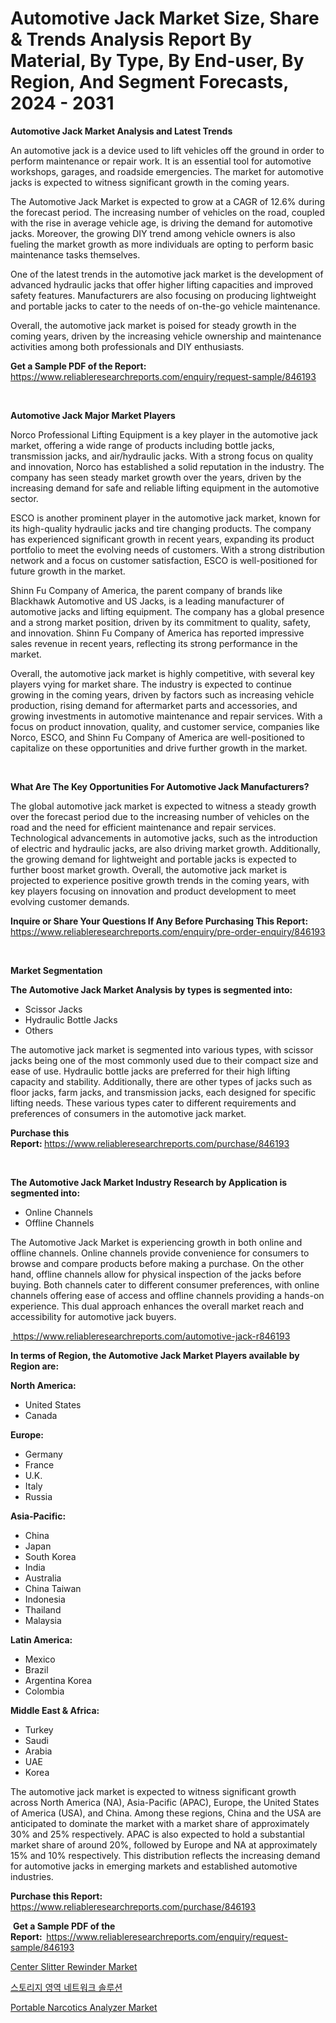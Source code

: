 <p><h1>Automotive Jack Market Size, Share & Trends Analysis Report By Material, By Type, By End-user, By Region, And Segment Forecasts, 2024 - 2031</h1></p><p><strong>Automotive Jack Market Analysis and Latest Trends</strong></p>
<p><p>An automotive jack is a device used to lift vehicles off the ground in order to perform maintenance or repair work. It is an essential tool for automotive workshops, garages, and roadside emergencies. The market for automotive jacks is expected to witness significant growth in the coming years.</p><p>The Automotive Jack Market is expected to grow at a CAGR of 12.6% during the forecast period. The increasing number of vehicles on the road, coupled with the rise in average vehicle age, is driving the demand for automotive jacks. Moreover, the growing DIY trend among vehicle owners is also fueling the market growth as more individuals are opting to perform basic maintenance tasks themselves.</p><p>One of the latest trends in the automotive jack market is the development of advanced hydraulic jacks that offer higher lifting capacities and improved safety features. Manufacturers are also focusing on producing lightweight and portable jacks to cater to the needs of on-the-go vehicle maintenance.</p><p>Overall, the automotive jack market is poised for steady growth in the coming years, driven by the increasing vehicle ownership and maintenance activities among both professionals and DIY enthusiasts.</p></p>
<p><strong>Get a Sample PDF of the Report:&nbsp;</strong> <a href="https://www.reliableresearchreports.com/enquiry/request-sample/846193">https://www.reliableresearchreports.com/enquiry/request-sample/846193</a></p>
<p>&nbsp;</p>
<p><strong>Automotive Jack Major Market Players</strong></p>
<p><p>Norco Professional Lifting Equipment is a key player in the automotive jack market, offering a wide range of products including bottle jacks, transmission jacks, and air/hydraulic jacks. With a strong focus on quality and innovation, Norco has established a solid reputation in the industry. The company has seen steady market growth over the years, driven by the increasing demand for safe and reliable lifting equipment in the automotive sector. </p><p>ESCO is another prominent player in the automotive jack market, known for its high-quality hydraulic jacks and tire changing products. The company has experienced significant growth in recent years, expanding its product portfolio to meet the evolving needs of customers. With a strong distribution network and a focus on customer satisfaction, ESCO is well-positioned for future growth in the market.</p><p>Shinn Fu Company of America, the parent company of brands like Blackhawk Automotive and US Jacks, is a leading manufacturer of automotive jacks and lifting equipment. The company has a global presence and a strong market position, driven by its commitment to quality, safety, and innovation. Shinn Fu Company of America has reported impressive sales revenue in recent years, reflecting its strong performance in the market.</p><p>Overall, the automotive jack market is highly competitive, with several key players vying for market share. The industry is expected to continue growing in the coming years, driven by factors such as increasing vehicle production, rising demand for aftermarket parts and accessories, and growing investments in automotive maintenance and repair services. With a focus on product innovation, quality, and customer service, companies like Norco, ESCO, and Shinn Fu Company of America are well-positioned to capitalize on these opportunities and drive further growth in the market.</p></p>
<p>&nbsp;</p>
<p><strong>What Are The Key Opportunities For Automotive Jack Manufacturers?</strong></p>
<p><p>The global automotive jack market is expected to witness a steady growth over the forecast period due to the increasing number of vehicles on the road and the need for efficient maintenance and repair services. Technological advancements in automotive jacks, such as the introduction of electric and hydraulic jacks, are also driving market growth. Additionally, the growing demand for lightweight and portable jacks is expected to further boost market growth. Overall, the automotive jack market is projected to experience positive growth trends in the coming years, with key players focusing on innovation and product development to meet evolving customer demands.</p></p>
<p><strong>Inquire or Share Your Questions If Any Before Purchasing This Report:</strong> <a href="https://www.reliableresearchreports.com/enquiry/pre-order-enquiry/846193">https://www.reliableresearchreports.com/enquiry/pre-order-enquiry/846193</a></p>
<p>&nbsp;</p>
<p><strong>Market Segmentation</strong></p>
<p><strong>The Automotive Jack Market Analysis by types is segmented into:</strong></p>
<p><ul><li>Scissor Jacks</li><li>Hydraulic Bottle Jacks</li><li>Others</li></ul></p>
<p><p>The automotive jack market is segmented into various types, with scissor jacks being one of the most commonly used due to their compact size and ease of use. Hydraulic bottle jacks are preferred for their high lifting capacity and stability. Additionally, there are other types of jacks such as floor jacks, farm jacks, and transmission jacks, each designed for specific lifting needs. These various types cater to different requirements and preferences of consumers in the automotive jack market.</p></p>
<p><strong>Purchase this Report:&nbsp;</strong><a href="https://www.reliableresearchreports.com/purchase/846193">https://www.reliableresearchreports.com/purchase/846193</a></p>
<p>&nbsp;</p>
<p><strong>The Automotive Jack Market Industry Research by Application is segmented into:</strong></p>
<p><ul><li>Online Channels</li><li>Offline Channels</li></ul></p>
<p><p>The Automotive Jack Market is experiencing growth in both online and offline channels. Online channels provide convenience for consumers to browse and compare products before making a purchase. On the other hand, offline channels allow for physical inspection of the jacks before buying. Both channels cater to different consumer preferences, with online channels offering ease of access and offline channels providing a hands-on experience. This dual approach enhances the overall market reach and accessibility for automotive jack buyers.</p></p>
<p><a href="https://www.reliableresearchreports.com/automotive-jack-r846193">&nbsp;https://www.reliableresearchreports.com/automotive-jack-r846193</a></p>
<p><strong>In terms of Region, the Automotive Jack Market Players available by Region are:</strong></p>
<p>
    <p> <strong> North America: </strong>
        <ul>
            <li>United States</li>
            <li>Canada</li>
        </ul>
        </p> 
    <p> <strong> Europe: </strong>
        <ul>
            <li>Germany</li>
            <li>France</li>
            <li>U.K.</li>
            <li>Italy</li>
            <li>Russia</li>
        </ul>
        </p> 
    <p> <strong> Asia-Pacific: </strong>
        <ul>
            <li>China</li>
            <li>Japan</li>
            <li>South Korea</li>
            <li>India</li>
            <li>Australia</li>
            <li>China Taiwan</li>
            <li>Indonesia</li>
            <li>Thailand</li>
            <li>Malaysia</li>
        </ul>
        </p> 
    <p> <strong> Latin America: </strong>
        <ul>
            <li>Mexico</li>
            <li>Brazil</li>
            <li>Argentina Korea</li>
            <li>Colombia</li>
        </ul>
        </p> 
    <p> <strong> Middle East & Africa: </strong>
        <ul>
            <li>Turkey</li>
            <li>Saudi</li>
            <li>Arabia</li>
            <li>UAE</li>
            <li>Korea</li>
        </ul>
    </p>
    </p>
<p><p>The automotive jack market is expected to witness significant growth across North America (NA), Asia-Pacific (APAC), Europe, the United States of America (USA), and China. Among these regions, China and the USA are anticipated to dominate the market with a market share of approximately 30% and 25% respectively. APAC is also expected to hold a substantial market share of around 20%, followed by Europe and NA at approximately 15% and 10% respectively. This distribution reflects the increasing demand for automotive jacks in emerging markets and established automotive industries.</p></p>
<p><strong>Purchase this Report: </strong><a href="https://www.reliableresearchreports.com/purchase/846193">https://www.reliableresearchreports.com/purchase/846193</a></p>
<p>&nbsp;<strong>Get a Sample PDF of the Report:&nbsp;&nbsp;</strong><a href="https://www.reliableresearchreports.com/enquiry/request-sample/846193">https://www.reliableresearchreports.com/enquiry/request-sample/846193</a></p>
<p><strong></strong></p>
<p><p><a href="https://github.com/Krish2023na/Market-Research-Report-List-5/blob/main/center-slitter-rewinder-market.md">Center Slitter Rewinder Market</a></p><p><a href="https://github.com/Howaoole34545/Market-Research-Report-List-2/blob/main/7189714168874.md">스토리지 영역 네트워크 솔루션</a></p><p><a href="https://github.com/RickHolmes3/Market-Research-Report-List-5/blob/main/portable-narcotics-analyzer-market.md">Portable Narcotics Analyzer Market</a></p></p>